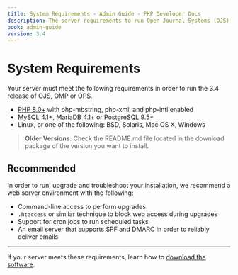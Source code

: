 ```yaml
---
title: System Requirements - Admin Guide - PKP Developer Docs
description: The server requirements to run Open Journal Systems (OJS), Open Monograph Press (OPS) or Open Preprint Systems (OPS).
book: admin-guide
version: 3.4
---
```


# System Requirements

Your server must meet the following requirements in order to run the 3.4 release of OJS, OMP or OPS.

- [PHP 8.0+](http://www.php.net/) with php-mbstring, php-xml, and php-intl enabled
- [MySQL 4.1+](http://www.mysql.com/), [MariaDB 4.1+](https://mariadb.org/) or [PostgreSQL 9.5+](http://www.postgresql.org/)
- Linux, or one of the following: BSD, Solaris, Mac OS X, Windows

> **Older Versions**: Check the README.md file located in the download package of the version you want to install.

## Recommended

In order to run, upgrade and troubleshoot your installation, we recommend a web server environment with the following:

- Command-line access to perform upgrades
- `.htaccess` or similar technique to block web access during upgrades
- Support for cron jobs to run scheduled tasks
- An email server that supports SPF and DMARC in order to reliably deliver emails

---

If your server meets these requirements, learn how to [download the software](./download).
